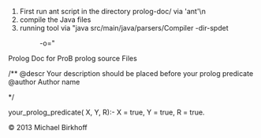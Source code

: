 1) First run ant script in the directory prolog-doc/ via 'ant'\n
2) compile the Java files
3) running tool via "java src/main/java/parsers/Compiler -dir-spdet <dir name of pl files> -o=<output dir>"

Prolog Doc for ProB prolog source Files

/**
	@descr 	Your description should be placed before your
			prolog predicate
	@author Author name
	
*/

your_prolog_predicate( X, Y, R):-
	X = true,
	Y = true,
	R = true.

© 2013 Michael Birkhoff

